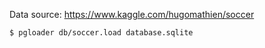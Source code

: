 Data source: https://www.kaggle.com/hugomathien/soccer
```
$ pgloader db/soccer.load database.sqlite 
```
